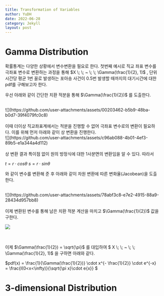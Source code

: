 ```yaml
---
title: Transformation of Variables
author: YuDH
date: 2022-06-28
category: Jekyll
layout: post
---
```


# Gamma Distribution #

확률통계는 다양한 상황에서 변수변환을 필요로 한다. 첫번째 예시로 직교 좌표 변수를 극좌표 변수로 변환하는 과정을 통해 $X \; \; ~ \; \; \Gamma(\frac{1}{2}, 1)$ , 단위시간당 평균 1번 꼴로 발생하는 포아송 사건이 0.5번 발생할 때까지의 대기시간에 대한 pdf를 구해보고자 한다. 


우선 아래와 같이 간단한 치환 적분을 통해 $\Gamma(\frac{1}{2})$ 를 도출한다.

<br>
![](https://github.com/user-attachments/assets/00203462-b5b9-48ba-b0d7-39f4079fc0c8)

<br>
<br>
이때 더이상 직교좌표계에서는 적분을 진행할 수 없어 극좌표 변수로의 변환이 필요하다. 이를 위해 먼저 아래와 같이 상 변환을 진행한다.

<br>
![](https://github.com/user-attachments/assets/c96ab088-4b01-4ef3-89b5-e1a344a4d112)


<br>
<br>
상 변환 결과 특이점 없이 원의 방정식에 대한 1사분면의 변환임을 알 수 있다. 따라서

$t = r \cdot cos \theta$
$s = r \cdot sin \theta$

와 같이 변수를 변환해 준 후 아래와 같이 차원 변환에 따른 변화율(Jacobean)을 도출한다.

<br>
![](https://github.com/user-attachments/assets/78abf3c8-e7e2-4915-88a9-28434d957bb8)


<br>
<br>
이제 변환된 변수를 통해 남은 치환 적분 계산을 마치고 $\Gamma(\frac{1}{2})$ 값을 구한다.

![](https://github.com/user-attachments/assets/a0a779c7-6796-49d0-8468-c61381ee1f0c)


<br>
<br>
이제 $\Gamma(\frac{1}{2}) = \sqrt{\pi}$ 를 대입하여 $ X \; \; ~ \; \; \Gamma(\frac{1}{2}, 1)$ 을 구하면 아래와 같다.

$pdf(x) = \frac{1}{\Gamma(\frac{1}{2})} \cdot x^{- \frac{1}{2}} \cdot e^{-x} = \frac{I(0<x<\infty)}{\sqrt{\pi x}\cdot e{x}} $



# 3-dimensional Distribution #